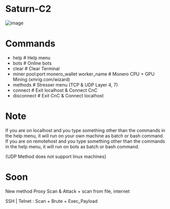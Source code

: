# Saturn-C2

![image](https://user-images.githubusercontent.com/120246386/213889219-56a75d87-544d-4066-b45c-6a3ffd6573ff.png)

# Commands
* help # Help menu
* bots # Online bots
* clear # Clear Terminal
* miner pool:port monero_wallet worker_name # Monero CPU + GPU Mining (xmrig.com/wizard)
* methods # Stresser menu (TCP & UDP Layer 4, 7)
* connect # Exit localhost & Connect CnC
* disconnect # Exit CnC & Connect localhost

# Note
If you are on localhost and you type something other than the commands in the help menu, it will run on your own machine as batch or bash command.
If you are on remotehost and you type something other than the commands in the help menu, it will run on bots as batch or bash command.

{UDP Method does not support linux machines}

# Soon
New method Proxy Scan & Attack + scan from file, internet

SSH | Telnet : Scan + Brute + Exec_Payload
